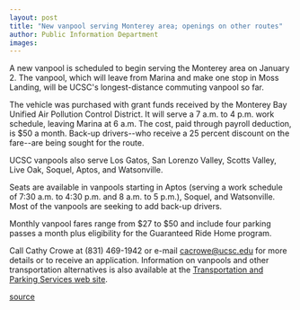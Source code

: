 ```yaml
---
layout: post
title: "New vanpool serving Monterey area; openings on other routes"
author: Public Information Department
images:
---
```


A new vanpool is scheduled to begin serving the Monterey area on January 2. The vanpool, which will leave from Marina and make one stop in Moss Landing, will be UCSC's longest-distance commuting vanpool so far.

The vehicle was purchased with grant funds received by the Monterey Bay Unified Air Pollution Control District. It will serve a 7 a.m. to 4 p.m. work schedule, leaving Marina at 6 a.m. The cost, paid through payroll deduction, is $50 a month. Back-up drivers--who receive a 25 percent discount on the fare--are being sought for the route.

UCSC vanpools also serve Los Gatos, San Lorenzo Valley, Scotts Valley, Live Oak, Soquel, Aptos, and Watsonville.

Seats are available in vanpools starting in Aptos (serving a work schedule of 7:30 a.m. to 4:30 p.m. and 8 a.m. to 5 p.m.), Soquel, and Watsonville. Most of the vanpools are seeking to add back-up drivers.

Monthly vanpool fares range from $27 to $50 and include four parking passes a month plus eligibility for the Guaranteed Ride Home program.

Call Cathy Crowe at (831) 469-1942 or e-mail [cacrowe@ucsc.edu][1] for more details or to receive an application. Information on vanpools and other transportation alternatives is also available at the [Transportation and Parking Services web site][2].

  

[1]: mailto:cacrowe@ucsc.edu
[2]: http://www2.ucsc.edu/taps/

[source](http://www1.ucsc.edu/currents/06-07/01-01/brief-vanpools.asp "Permalink to brief-vanpools")
